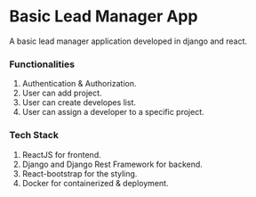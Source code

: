 # Basic Lead Manager App

A basic lead manager application developed in django and react.

### Functionalities

1. Authentication & Authorization.
1. User can add project.
1. User can create developes list.
1. User can assign a developer to a specific project.

### Tech Stack

1. ReactJS for frontend.
1. Django and Django Rest Framework for backend.
1. React-bootstrap for the styling.
1. Docker for containerized & deployment.
